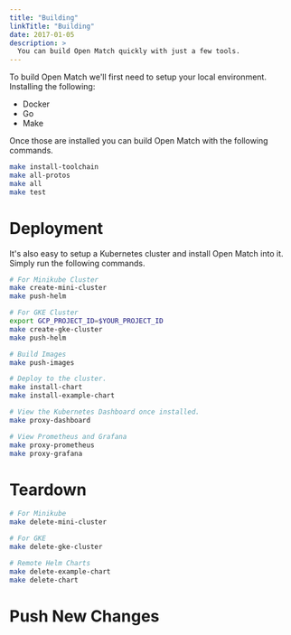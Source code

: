 ```yaml
---
title: "Building"
linkTitle: "Building"
date: 2017-01-05
description: >
  You can build Open Match quickly with just a few tools.
---
```


To build Open Match we'll first need to setup your local environment. Installing the following:
 * Docker
 * Go
 * Make

Once those are installed you can build Open Match with the following commands.

```bash
make install-toolchain
make all-protos
make all
make test
```

# Deployment

It's also easy to setup a Kubernetes cluster and install Open Match into it. Simply run the following commands.

```bash
# For Minikube Cluster
make create-mini-cluster
make push-helm

# For GKE Cluster
export GCP_PROJECT_ID=$YOUR_PROJECT_ID
make create-gke-cluster
make push-helm

# Build Images
make push-images

# Deploy to the cluster.
make install-chart
make install-example-chart

# View the Kubernetes Dashboard once installed.
make proxy-dashboard

# View Prometheus and Grafana
make proxy-prometheus
make proxy-grafana
```

# Teardown
```bash
# For Minikube
make delete-mini-cluster

# For GKE
make delete-gke-cluster

# Remote Helm Charts
make delete-example-chart
make delete-chart
```

# Push New Changes